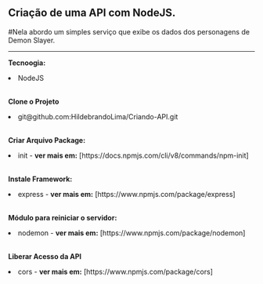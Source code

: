 ## Criação de uma API com NodeJS.

#Nela abordo um simples serviço que exibe os dados dos personagens de Demon Slayer.

<hr />

<b>Tecnoogia:</b>
<li>NodeJS</li>

<br />

<b>Clone o Projeto</b>

<li>git@github.com:HildebrandoLima/Criando-API.git</li>

<br />

<b>Criar Arquivo Package:</b>

<li>init - <b>ver mais em:</b> [https://docs.npmjs.com/cli/v8/commands/npm-init]</li>

<br />

<b>Instale Framework:</b>

<li>express - <b>ver mais em:</b> [https://www.npmjs.com/package/express]</li>

<br />

<b>Módulo para reiniciar o servidor:</b>

<li>nodemon - <b>ver mais em:</b> [https://www.npmjs.com/package/nodemon]</li>

<br />

<b>Liberar Acesso da API</b>

<li>cors - <b>ver mais em:</b> [https://www.npmjs.com/package/cors]</li>
